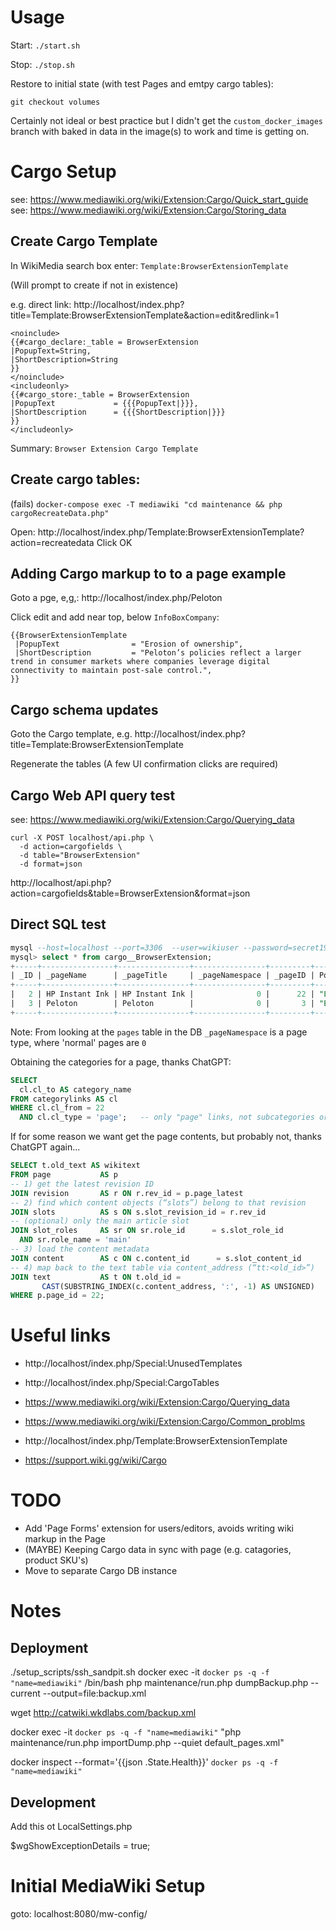 # Usage

Start:  `./start.sh`

Stop:   `./stop.sh`

Restore to initial state (with test Pages and emtpy cargo tables): 

`git checkout volumes`

Certainly not ideal or best practice but I didn't get the `custom_docker_images` branch with baked in data in the image(s) to work and time is getting on.



# Cargo Setup

see: https://www.mediawiki.org/wiki/Extension:Cargo/Quick_start_guide
see: https://www.mediawiki.org/wiki/Extension:Cargo/Storing_data

## Create Cargo Template

In WikiMedia search box enter:    `Template:BrowserExtensionTemplate`

(Will prompt to create if not in existence)


e.g. direct link:       http://localhost/index.php?title=Template:BrowserExtensionTemplate&action=edit&redlink=1

```
<noinclude>
{{#cargo_declare:_table = BrowserExtension
|PopupText=String,
|ShortDescription=String
}}
</noinclude>
<includeonly>
{{#cargo_store:_table = BrowserExtension
|PopupText             = {{{PopupText|}}},
|ShortDescription      = {{{ShortDescription|}}}
}}
</includeonly>
``` 

Summary:    `Browser Extension Cargo Template`

## Create cargo tables:

(fails) `docker-compose exec -T mediawiki "cd maintenance && php cargoRecreateData.php"`

Open: http://localhost/index.php/Template:BrowserExtensionTemplate?action=recreatedata
Click OK



## Adding Cargo markup to to a page example

Goto a pge, e,g,:   http://localhost/index.php/Peloton

Click edit and add near top, below `InfoBoxCompany`:

```
{{BrowserExtensionTemplate
 |PopupText                = "Erosion of ownership",
 |ShortDescription         = "Peloton’s policies reflect a larger trend in consumer markets where companies leverage digital connectivity to maintain post-sale control.",
}}
```

## Cargo schema updates

Goto the Cargo template, e.g. http://localhost/index.php?title=Template:BrowserExtensionTemplate

Regenerate the tables
(A few UI confirmation clicks are required)



## Cargo Web API query test

see:        https://www.mediawiki.org/wiki/Extension:Cargo/Querying_data

```
curl -X POST localhost/api.php \
  -d action=cargofields \
  -d table="BrowserExtension"
  -d format=json
```

http://localhost/api.php?action=cargofields&table=BrowserExtension&format=json


## Direct SQL test

```SQL
mysql --host=localhost --port=3306  --user=wikiuser --password=secret1976 --protocol=TCP  mediawiki
mysql> select * from cargo__BrowserExtension;
+-----+----------------+----------------+----------------+---------+-------------------------------------+-------------------------------------------------------------------------------------------------------------------------------------------------+
| _ID | _pageName      | _pageTitle     | _pageNamespace | _pageID | PopupText                           | ShortDescription                                                                                                                                |
+-----+----------------+----------------+----------------+---------+-------------------------------------+-------------------------------------------------------------------------------------------------------------------------------------------------+
|   2 | HP Instant Ink | HP Instant Ink |              0 |      22 | "Limitation of printer usability",, | "Subscription service for ink/toner cartridges and/or printers allows HP to maintain post-sale control of a product",                           |
|   3 | Peloton        | Peloton        |              0 |       3 | "Erosion of ownership",,            | "Peloton’s policies reflect a larger trend in consumer markets where companies leverage digital connectivity to maintain post-sale control.",   |
+-----+----------------+----------------+----------------+---------+-------------------------------------+-------------------------------------------------------------------------------------------------------------------------------------------------+
```

Note: From looking at the `pages` table in the DB `_pageNamespace` is a page type, where 'normal' pages are `0`

Obtaining the categories for a page, thanks ChatGPT:

```SQL
SELECT
  cl.cl_to AS category_name
FROM categorylinks AS cl
WHERE cl.cl_from = 22
  AND cl.cl_type = 'page';   -- only "page" links, not subcategories or files
```



If for some reason we want get the page contents, but probably not, thanks ChatGPT again...

```SQL
SELECT t.old_text AS wikitext
FROM page           AS p
-- 1) get the latest revision ID
JOIN revision       AS r ON r.rev_id = p.page_latest
-- 2) find which content objects (“slots”) belong to that revision
JOIN slots          AS s ON s.slot_revision_id = r.rev_id
-- (optional) only the main article slot
JOIN slot_roles     AS sr ON sr.role_id      = s.slot_role_id
  AND sr.role_name = 'main'
-- 3) load the content metadata
JOIN content        AS c ON c.content_id      = s.slot_content_id
-- 4) map back to the text table via content_address (“tt:<old_id>”)
JOIN text           AS t ON t.old_id =
       CAST(SUBSTRING_INDEX(c.content_address, ':', -1) AS UNSIGNED)
WHERE p.page_id = 22;

```

# Useful links

- http://localhost/index.php/Special:UnusedTemplates
- http://localhost/index.php/Special:CargoTables

- https://www.mediawiki.org/wiki/Extension:Cargo/Querying_data
- https://www.mediawiki.org/wiki/Extension:Cargo/Common_problms

- http://localhost/index.php/Template:BrowserExtensionTemplate
- https://support.wiki.gg/wiki/Cargo


# TODO
- Add 'Page Forms' extension for users/editors, avoids writing wiki markup in the Page
- (MAYBE) Keeping Cargo data in sync with page (e.g. catagories, product SKU's)
- Move to separate Cargo DB instance 


# Notes

## Deployment
./setup_scripts/ssh_sandpit.sh
docker exec -it `docker ps -q -f "name=mediawiki"` /bin/bash
php maintenance/run.php dumpBackup.php --current --output=file:backup.xml

wget http://catwiki.wkdlabs.com/backup.xml

docker exec -it `docker ps -q -f "name=mediawiki"` "php maintenance/run.php importDump.php --quiet default_pages.xml"

docker inspect --format='{{json .State.Health}}' `docker ps -q -f "name=mediawiki"`

## Development

Add this ot LocalSettings.php

$wgShowExceptionDetails = true;



# Initial MediaWiki Setup

goto:   localhost:8080/mw-config/
